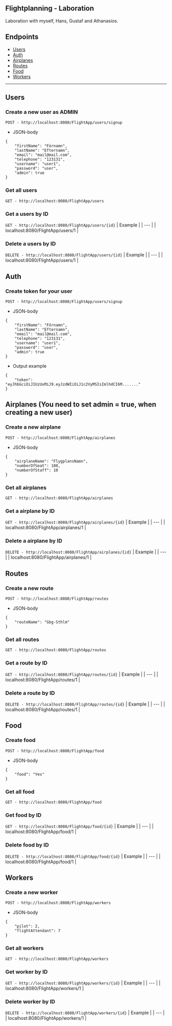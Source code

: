 ## Flightplanning - Laboration
Laboration with myself, Hans, Gustaf and Athanasios.

## Endpoints
- [Users](#users)
- [Auth](#auth)
- [Airplanes](#airplanes)
- [Routes](#routes)
- [Food](#food)
- [Workers](#workers)
---
## Users
### Create a new user as ADMIN
``
POST - http://localhost:8080/FlightApp/users/signup
``
- JSON-body
```
{
	"firstName": "Förnamn",
	"lastName": "Efternamn",
	"email": "mail@mail.com",
	"telephone": "123131",
	"username": "user1",
	"password": "user",
	"admin": true
}
```

### Get all users
``
GET - http://localhost:8080/FlightApp/users
``

### Get a users by ID
``
GET - http://localhost:8080/FlightApp/users/{id}
``
| Example |
| --- |
| localhost:8080/FlightApp/users/1 |

### Delete a users by ID
``
DELETE - http://localhost:8080/FlightApp/users/{id}
``
| Example |
| --- |
| localhost:8080/FlightApp/users/1 |


## Auth
### Create token for your user
``
POST - http://localhost:8080/FlightApp/users/signup
``
- JSON-body
```
{
	"firstName": "Förnamn",
	"lastName": "Efternamn",
	"email": "mail@mail.com",
	"telephone": "123131",
	"username": "user1",
	"password": "user",
	"admin": true
}
```
- Output example
```
{
	"token": "eyJhbGciOiJIUzUxMiJ9.eyJzdWIiOiJ1c2VyMSIsImlhdCI6M......."
}
```

## Airplanes (You need to set admin = true, when creating a new user)
### Create a new airplane
``
POST - http://localhost:8080/FlightApp/airplanes
``
- JSON-body
```
{
	"airplaneName": "FlygplansNamn",
	"numberOfSeat": 100,
	"numberOfStaff": 10
}
```

### Get all airplanes
``
GET - http://localhost:8080/FlightApp/airplanes
``

### Get a airplane by ID
``
GET - http://localhost:8080/FlightApp/airplanes/{id}
``
| Example |
| --- |
| localhost:8080/FlightApp/airplanes/1 |

### Delete a airplane by ID
``
DELETE - http://localhost:8080/FlightApp/airplanes/{id}
``
| Example |
| --- |
| localhost:8080/FlightApp/airplanes/1 |


## Routes
### Create a new route
``
POST - http://localhost:8080/FlightApp/routes
``
- JSON-body
```
{
	"routeName": "Gbg-Sthlm"
}
```
### Get all routes
``
GET - http://localhost:8080/FlightApp/routes
``

### Get a route by ID
``
GET - http://localhost:8080/FlightApp/routes/{id}
``
| Example |
| --- |
| localhost:8080/FlightApp/routes/1 |

### Delete a route by ID
``
DELETE - http://localhost:8080/FlightApp/routes/{id}
``
| Example |
| --- |
| localhost:8080/FlightApp/routes/1 |


## Food
### Create food
``
POST - http://localhost:8080/FlightApp/food
``
- JSON-body
```
{
	"food": "Yes"
}
```

### Get all food
``
GET - http://localhost:8080/FlightApp/food
``

### Get food by ID
``
GET - http://localhost:8080/FlightApp/food/{id}
``
| Example |
| --- |
| localhost:8080/FlightApp/food/1 |

### Delete food by ID
``
DELETE - http://localhost:8080/FlightApp/food/{id}
``
| Example |
| --- |
| localhost:8080/FlightApp/food/1 |

## Workers
### Create a new worker
``
POST - http://localhost:8080/FlightApp/workers
``
- JSON-body
```
{
	"pilot": 2,
	"flightAttendant": 7
}
```

### Get all workers
``
GET - http://localhost:8080/FlightApp/workers
``

### Get worker by ID
``
GET - http://localhost:8080/FlightApp/workers/{id}
``
| Example |
| --- |
| localhost:8080/FlightApp/workers/1 |

### Delete worker by ID
``
DELETE - http://localhost:8080/FlightApp/workers/{id}
``
| Example |
| --- |
| localhost:8080/FlightApp/workers/1 |
